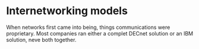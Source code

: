 # Internetworking models

When networks first came into being, things communications were proprietary. Most companies ran either a complet DECnet solution or an IBM solution, neve both together.
